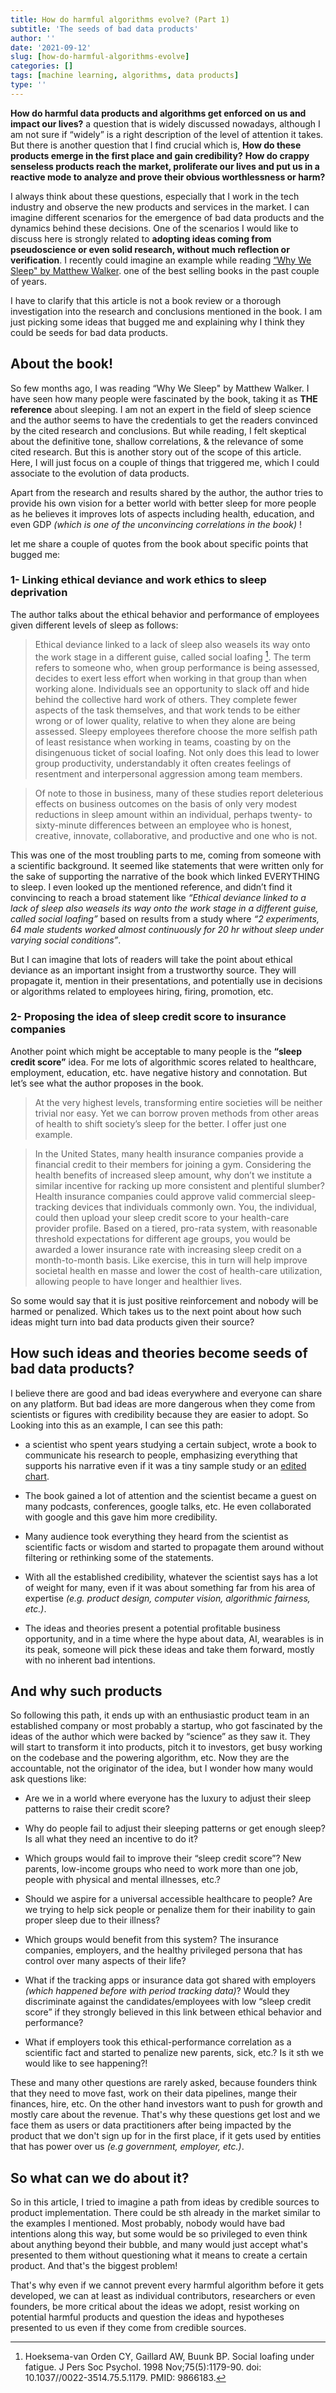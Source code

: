 ```yaml
---
title: How do harmful algorithms evolve? (Part 1)
subtitle: 'The seeds of bad data products'
author: ''
date: '2021-09-12'
slug: [how-do-harmful-algorithms-evolve]
categories: []
tags: [machine learning, algorithms, data products]
type: ''
---
```



**How do harmful data products and algorithms get enforced on us and impact our lives?**
a question that is widely discussed nowadays, although I am not sure if “widely” is a right description of the level of attention it takes. But there is another question that I find crucial which is, **How do these products emerge in the first place and gain credibility?** **How do crappy senseless products reach the market, proliferate our lives and put us in a reactive mode to analyze and prove their obvious worthlessness or harm?**

I always think about these questions, especially that I work in the tech industry and observe the new products and  services in  the market. I can imagine different scenarios for the emergence of bad data products and the dynamics behind these decisions. One of the scenarios I would like to discuss here is strongly related to **adopting ideas coming from pseudoscience or even solid research, without much reflection or verification**. I recently could imagine an example while reading [“Why We Sleep" by Matthew Walker](https://www.goodreads.com/book/show/34466963-why-we-sleep). one of the best selling books in the past couple of years. 

I have to clarify that this article is not a book review or a thorough investigation into the research and conclusions mentioned in the book. I am just picking some ideas that bugged me and explaining why I think they could be seeds for bad data products.

## About the book!

So few months ago, I was reading “Why We Sleep" by Matthew Walker. I have seen how many people were fascinated by the book, taking it as **THE reference** about sleeping. I am not an expert in the field of sleep science and the author seems to have the credentials to get the readers convinced by the cited research and conclusions. But while reading, I felt skeptical about the definitive tone, shallow correlations, & the relevance of some cited research. But this is another story out of the scope of this article. Here, I will just focus on a couple of things that triggered me, which I could associate to the evolution of data products.


Apart from the research and results shared by the author, the author tries to provide his own  vision for a better world with better sleep for more people as he believes it improves lots of aspects including health, education, and even GDP *(which is one of the unconvincing correlations in the book)* !


let me share a couple of quotes from the book about specific points that bugged me:

### 1- Linking ethical deviance and work ethics to sleep deprivation

The author talks about the ethical behavior and performance of employees given different levels of sleep as follows:


>Ethical deviance linked to a lack of sleep also weasels its way onto the work stage in a different guise, called social loafing [^VI]</sup>. The term refers to someone who, when group performance is being assessed, decides to exert less effort when working in that group than when working alone. Individuals see an opportunity to slack off and hide behind the collective hard work of others. They complete fewer aspects of the task themselves, and that work tends to be either wrong or of lower quality, relative to when they alone are being assessed. Sleepy employees therefore choose the more selfish path of least resistance when working in teams, coasting by on the disingenuous ticket of social loafing. Not only does this lead to lower group productivity, understandably it often creates feelings of resentment and interpersonal aggression among team members. 

> Of note to those in business, many of these studies report deleterious effects on business outcomes on the basis of only very modest reductions in sleep amount within an individual, perhaps twenty- to sixty-minute differences between an employee who is honest, creative, innovate, collaborative, and productive and one who is not.


This was one of the most troubling parts to me, coming from someone with a scientific background. It seemed like statements that were written only for the sake of supporting the narrative of the book which linked EVERYTHING to sleep. I even looked up the mentioned reference, and didn’t find it convincing to reach a broad statement like *“Ethical deviance linked to a lack of sleep also weasels its way onto the work stage in a different guise, called social loafing”* based on results from a study where *“2 experiments, 64 male students worked almost continuously for 20 hr without sleep under varying social conditions”*. 

But I can imagine that lots of readers will take the point about ethical deviance as an important insight from a trustworthy source. They will propagate it, mention in their presentations, and potentially use in decisions or algorithms related to employees hiring, firing, promotion, etc. 


### 2- Proposing the idea of sleep credit score to insurance companies

Another point which might be acceptable to many people is the **“sleep credit score”** idea. For me lots of algorithmic scores related to healthcare, employment, education, etc. have negative history and connotation. But let’s see what the author proposes in the book.

> At the very highest levels, transforming entire societies will be neither trivial nor easy. Yet we can borrow proven methods from other areas of health to shift society’s sleep for the better. I offer just one example.

> In the United States, many health insurance companies provide a financial credit to their members for joining a gym. Considering the health benefits of increased sleep amount, why don’t we institute a similar incentive for racking up more consistent and plentiful slumber? Health insurance companies could approve valid commercial sleep-tracking devices that individuals commonly own. You, the individual, could then upload your sleep credit score to your health-care provider profile. Based on a tiered, pro-rata system, with reasonable threshold expectations for different age groups, you would be awarded a lower insurance rate with increasing sleep credit on a month-to-month basis. Like exercise, this in turn will help improve societal health en masse and lower the cost of health-care utilization, allowing people to have longer and healthier lives.

So some would say that it is just positive reinforcement and nobody will be harmed or penalized. Which takes us to the next point about how such ideas might turn into bad data products given their source?

## How such ideas and theories become seeds of bad data products?

I believe there are good and bad ideas everywhere and everyone can share on any platform. But bad ideas are more dangerous when they come from scientists or figures with credibility because they are easier to adopt. So Looking into this as an example, I can see this path:

- a scientist who spent years studying a certain subject, wrote a book to communicate his research to people, emphasizing everything that supports his narrative even if it was a tiny sample study or an [edited chart](https://yngve.hoiseth.net/articles/why-we-sleep-institutional-failure/).

- The book gained a lot of attention and the scientist became a guest on many podcasts, conferences, google talks, etc. He even collaborated with google and this gave him more credibility.

- Many audience took everything they heard from the scientist as scientific facts or wisdom and started to propagate them around without filtering or rethinking some of the  statements.

- With all the established credibility, whatever the scientist says has a lot of weight for many, even if it was about something far from his area of expertise *(e.g. product design, computer vision, algorithmic fairness, etc.)*.

- The ideas and theories present a potential profitable business opportunity, and in a time where the hype about data, AI, wearables is in its peak, someone will pick these ideas and take them forward, mostly with no inherent bad intentions.


## And why such products 

So following  this path, it ends up with  an enthusiastic product team in an established company or most probably a startup, who got fascinated by the ideas of the author which were backed by “science” as they saw it. They will start to transform it into products, pitch it to investors, get busy working on the codebase and the powering algorithm, etc. Now they  are the accountable, not the originator of the idea, but I wonder how many would ask questions like:

- Are we in a world where everyone has the luxury to adjust their sleep patterns to raise their credit score?

- Why do people fail to adjust their sleeping patterns or get enough sleep? Is all what they need an incentive to do it?

- Which groups would fail to improve their “sleep credit score”? New parents, low-income groups who need to work more than one job, people with physical and mental illnesses, etc.?

- Should we aspire for a universal accessible healthcare to people? Are we trying to help sick people or penalize them for their inability to gain proper sleep due to their illness?

- Which groups would benefit from this system? The insurance companies, employers, and the healthy privileged persona that has control over many aspects of their life?

- What if the tracking apps or insurance data got shared with employers *(which happened before with period tracking data)*? Would they discriminate against the candidates/employees with low “sleep credit score” if they strongly believed in this link between ethical behavior and performance?

- What if employers took this ethical-performance correlation as a scientific fact and started to penalize new parents, sick, etc.? Is it sth we would like to see happening?!


These and many other questions are rarely asked, because founders think that they need to move fast, work on their data pipelines, mange their finances, hire, etc. On the  other hand investors want to push for growth and mostly care about the revenue. That's why these questions get lost and we face them as users or data practitioners after being impacted by the product that we don't sign up for in the first place, if it gets used by entities that has power over us *(e.g government, employer, etc.)*.


## So what can we do about it?

So in this article, I tried to imagine a path from ideas by credible sources to product implementation. There could be sth already in the market similar to the examples I mentioned. Most probably, nobody would have bad intentions along this way, but some would be so privileged to even think about anything beyond their bubble, and many would just accept what's presented to them without questioning what it means to create a certain product. And that's the biggest problem! 

That's why even if we cannot prevent every harmful algorithm before it gets developed, we can at least as individual contributors, researchers or even founders, be more critical about the ideas we adopt, resist working on potential harmful products and question the ideas and hypotheses presented to us even if they come from credible sources.

[^VI]:   Hoeksema-van Orden CY, Gaillard AW, Buunk BP. Social loafing under fatigue. J Pers Soc Psychol. 1998 Nov;75(5):1179-90. doi: 10.1037//0022-3514.75.5.1179. PMID: 9866183.
